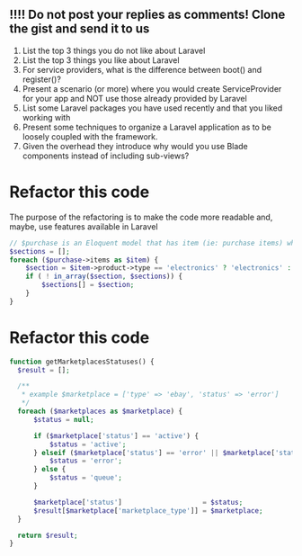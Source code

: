 ## !!!! Do not post your replies as comments! Clone the gist and send it to us

1. List the top 3 things you do not like about Laravel
2. List the top 3 things you like about Laravel
3. For service providers, what is the difference between boot() and register()?
4. Present a scenario (or more) where you would create ServiceProvider for your app and NOT use those already provided by Laravel
5. List some Laravel packages you have used recently and that you liked working with
6. Present some techniques to organize a Laravel application as to be loosely coupled with the framework.
7. Given the overhead they introduce why would you use Blade components instead of including sub-views?

# Refactor this code

The purpose of the refactoring is to make the code more readable and, maybe, use features available in Laravel

```php
// $purchase is an Eloquent model that has item (ie: purchase items) which belong to a product
$sections = [];
foreach ($purchase->items as $item) {
    $section = $item->product->type == 'electronics' ? 'electronics' : 'non-electronics';
    if ( ! in_array($section, $sections)) {
        $sections[] = $section;
    }
}
```

# Refactor this code
```php
function getMarketplacesStatuses() {
  $result = [];

  /**
   * example $marketplace = ['type' => 'ebay', 'status' => 'error']
   */
  foreach ($marketplaces as $marketplace) {
      $status = null;

      if ($marketplace['status'] == 'active') {
          $status = 'active';
      } elseif ($marketplace['status'] == 'error' || $marketplace['status'] == 'in_progress') {
          $status = 'error';
      } else {
          $status = 'queue';
      }

      $marketplace['status']                    = $status;
      $result[$marketplace['marketplace_type']] = $marketplace;
  }

  return $result;
}
```  